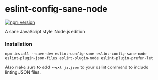 # eslint-config-sane-node

[![npm version](https://badge.fury.io/js/eslint-config-sane-node.svg)](https://badge.fury.io/js/eslint-config-sane-node)

A sane JavaScript style: Node.js edition

### Installation

```
npm install --save-dev eslint-config-sane eslint-config-sane-node eslint-plugin-json-files eslint-plugin-node eslint-plugin-prefer-let
```

Also make sure to add `--ext js,json` to your eslint command to include linting JSON files.
